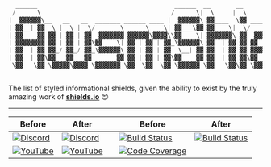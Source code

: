 ```python
  ______                                      ______  __       __          __       __          
 /      \                                    /      \|  \     |  \        |  \     |  \         
|  ▓▓▓▓▓▓\__   __   __  _______ ______ ____ |  ▓▓▓▓▓▓\ ▓▓____  \▓▓ ______ | ▓▓ ____| ▓▓ _______ 
| ▓▓__| ▓▓  \ |  \ |  \/       \      \    \| ▓▓___\▓▓ ▓▓    \|  \/      \| ▓▓/      ▓▓/       \
| ▓▓    ▓▓ ▓▓ | ▓▓ | ▓▓  ▓▓▓▓▓▓▓ ▓▓▓▓▓▓\▓▓▓▓\\▓▓    \| ▓▓▓▓▓▓▓\ ▓▓  ▓▓▓▓▓▓\ ▓▓  ▓▓▓▓▓▓▓  ▓▓▓▓▓▓▓
| ▓▓▓▓▓▓▓▓ ▓▓ | ▓▓ | ▓▓\▓▓    \| ▓▓ | ▓▓ | ▓▓_\▓▓▓▓▓▓\ ▓▓  | ▓▓ ▓▓ ▓▓    ▓▓ ▓▓ ▓▓  | ▓▓\▓▓    \ 
| ▓▓  | ▓▓ ▓▓_/ ▓▓_/ ▓▓_\▓▓▓▓▓▓\ ▓▓ | ▓▓ | ▓▓  \__| ▓▓ ▓▓  | ▓▓ ▓▓ ▓▓▓▓▓▓▓▓ ▓▓ ▓▓__| ▓▓_\▓▓▓▓▓▓\
| ▓▓  | ▓▓\▓▓   ▓▓   ▓▓       ▓▓ ▓▓ | ▓▓ | ▓▓\▓▓    ▓▓ ▓▓  | ▓▓ ▓▓\▓▓     \ ▓▓\▓▓    ▓▓       ▓▓
 \▓▓   \▓▓ \▓▓▓▓▓\▓▓▓▓ \▓▓▓▓▓▓▓ \▓▓  \▓▓  \▓▓ \▓▓▓▓▓▓ \▓▓   \▓▓\▓▓ \▓▓▓▓▓▓▓\▓▓ \▓▓▓▓▓▓▓\▓▓▓▓▓▓▓ 
                                                                                                
```
The list of styled informational shields, given the ability to exist by the truly amazing work of [**shields.io**](https://shields.io) :heart_eyes:

---

|Before|After| |Before|After|
|---|---|---|---|---|
|[![Discord](https://img.shields.io/discord/596817243317207105)]()|[![Discord](https://img.shields.io/discord/596817243317207105?label=Discord&logo=discord&logoColor=ffffff&labelColor=7289DA&color=2c2f33)]()| |[![Build Status](https://travis-ci.com/a-maliarov/amazoncaptcha.svg?branch=master)](https://travis-ci.com/a-maliarov/amazoncaptcha)|[![Build Status](https://img.shields.io/travis/a-maliarov/amazoncaptcha?branch=master&label=Travis%20CI&logo=Travis%20CI&logoColor=ffffff&labelColor=282828)](https://travis-ci.com/a-maliarov/amazoncaptcha)|
|[![YouTube](https://img.shields.io/youtube/likes/Dl-ekLb4quE?style=social)]()|[![YouTube](https://img.shields.io/youtube/likes/Dl-ekLb4quE?label=Likes&logo=youtube&logoColor=ffffff&labelColor=FF0000&color=282828&style=flat)]()| |[![Code Coverage](https://img.shields.io/codecov/c/gh/a-maliarov/amazoncaptcha)](https://codecov.io/gh/a-maliarov/amazoncaptcha)||



